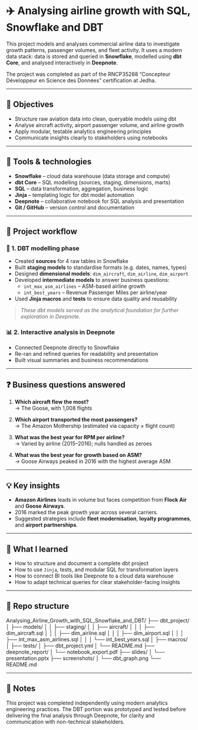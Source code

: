 # ✈️ Analysing airline growth with SQL, Snowflake and DBT

This project models and analyses commercial airline data to investigate growth patterns, passenger volumes, and fleet activity. It uses a modern data stack: data is stored and queried in **Snowflake**, modelled using **dbt Core**, and analysed interactively in **Deepnote**.

The project was completed as part of the RNCP35288 “Concepteur Développeur en Science des Données” certification at Jedha.

---

## 📌 Objectives

- Structure raw aviation data into clean, queryable models using dbt
- Analyse aircraft activity, airport passenger volume, and airline growth
- Apply modular, testable analytics engineering principles
- Communicate insights clearly to stakeholders using notebooks

---

## 🧰 Tools & technologies

- **Snowflake** – cloud data warehouse (data storage and compute)
- **dbt Core** – SQL modelling (sources, staging, dimensions, marts)
- **SQL** – data transformation, aggregation, business logic
- **Jinja** – templating logic for dbt model automation
- **Deepnote** – collaborative notebook for SQL analysis and presentation
- **Git / GitHub** – version control and documentation

---

## 🔄 Project workflow

### 🧱 1. DBT modelling phase

- Created **sources** for 4 raw tables in Snowflake
- Built **staging models** to standardise formats (e.g. dates, names, types)
- Designed **dimensional models**: `dim_aircraft`, `dim_airline`, `dim_airport`
- Developed **intermediate models** to answer business questions:
  - `int_max_asm_airlines` – ASM-based airline growth
  - `int_best_years` – Revenue Passenger Miles per airline/year
- Used **Jinja macros** and **tests** to ensure data quality and reusability

> *These dbt models served as the analytical foundation for further exploration in Deepnote.*

### 📊 2. Interactive analysis in Deepnote

- Connected Deepnote directly to Snowflake
- Re-ran and refined queries for readability and presentation
- Built visual summaries and business recommendations

---

## ❓ Business questions answered

1. **Which aircraft flew the most?**  
   → The Goose, with 1,008 flights

2. **Which airport transported the most passengers?**  
   → The Amazon Mothership (estimated via capacity × flight count)

3. **What was the best year for RPM per airline?**  
   → Varied by airline (2015–2016); nulls handled as zeroes

4. **What was the best year for growth based on ASM?**  
   → Goose Airways peaked in 2016 with the highest average ASM

---

## 💡 Key insights

- **Amazon Airlines** leads in volume but faces competition from **Flock Air** and **Goose Airways**.
- 2016 marked the peak growth year across several carriers.
- Suggested strategies include **fleet modernisation**, **loyalty programmes**, and **airport partnerships**.

---

## 🧠 What I learned

- How to structure and document a complete dbt project
- How to use `Jinja`, tests, and modular SQL for transformation layers
- How to connect BI tools like Deepnote to a cloud data warehouse
- How to adapt technical queries for clear stakeholder-facing insights

---

## 📁 Repo structure

Analysing_Airline_Growth_with_SQL_Snowflake_and_DBT/
├── dbt_project/
│   ├── models/
│   │   ├── staging/
│   │   ├── aircraft/
│   │   │   ├── dim_aircraft.sql
│   │   │   ├── dim_airline.sql
│   │   │   ├── dim_airport.sql
│   │   │   ├── int_max_asm_airlines.sql
│   │   │   └── int_best_years.sql
│   ├── macros/
│   ├── tests/
│   ├── dbt_project.yml
│   └── README.md
├── deepnote_report/
│   └── notebook_export.pdf
├── slides/
│   └── presentation.pptx
├── screenshots/
│   └── dbt_graph.png
└── README.md

---

## 📎 Notes

This project was completed independently using modern analytics engineering practices. The DBT portion was prototyped and tested before delivering the final analysis through Deepnote, for clarity and communication with non-technical stakeholders.
